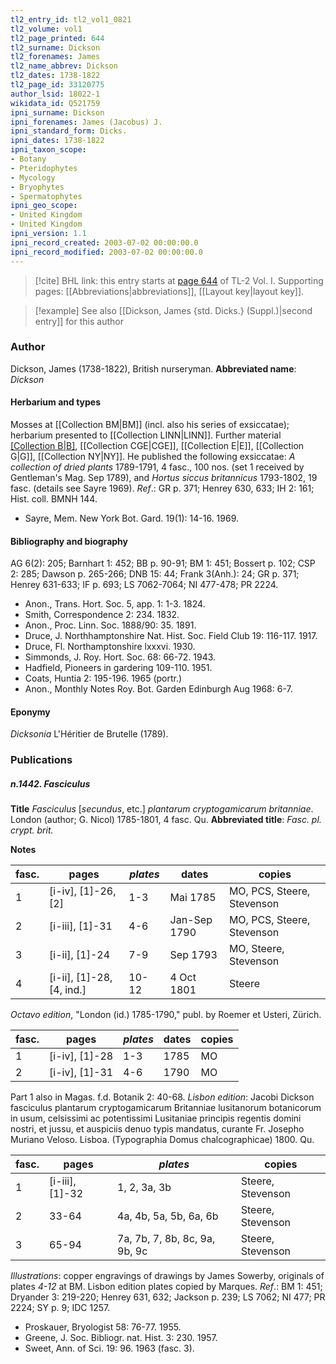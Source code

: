 ```yaml
---
tl2_entry_id: tl2_vol1_0821
tl2_volume: vol1
tl2_page_printed: 644
tl2_surname: Dickson
tl2_forenames: James
tl2_name_abbrev: Dickson
tl2_dates: 1738-1822
tl2_page_id: 33120775
author_lsid: 18022-1
wikidata_id: Q521759
ipni_surname: Dickson
ipni_forenames: James (Jacobus) J.
ipni_standard_form: Dicks.
ipni_dates: 1738-1822
ipni_taxon_scope: 
- Botany
- Pteridophytes
- Mycology
- Bryophytes
- Spermatophytes
ipni_geo_scope: 
- United Kingdom
- United Kingdom
ipni_version: 1.1
ipni_record_created: 2003-07-02 00:00:00.0
ipni_record_modified: 2003-07-02 00:00:00.0
---
```



> [!cite] BHL link: this entry starts at [page 644](https://www.biodiversitylibrary.org/page/33120775) of TL-2 Vol. I.
> Supporting pages: [[Abbreviations|abbreviations]], [[Layout key|layout key]].

> [!example] See also [[Dickson, James {std. Dicks.} (Suppl.)|second entry]] for this author

### Author

Dickson, James (1738-1822), British nurseryman. 
**Abbreviated name**: *Dickson*

#### Herbarium and types

Mosses at [[Collection BM|BM]] (incl. also his series of exsiccatae); herbarium presented to [[Collection LINN|LINN]]. Further material [[Collection B|B]](Willd.), [[Collection CGE|CGE]], [[Collection E|E]], [[Collection G|G]], [[Collection NY|NY]]. He published the following exsiccatae: *A collection of dried plants* 1789-1791, 4 fasc., 100 nos. (set 1 received by Gentleman's Mag. Sep 1789), and *Hortus siccus britannicus* 1793-1802, 19 fasc. (details see Sayre 1969).
*Ref*.: GR p. 371; Henrey 630, 633; IH 2: 161; Hist. coll. BMNH 144.
- Sayre, Mem. New York Bot. Gard. 19(1): 14-16. 1969.

#### Bibliography and biography

AG 6(2): 205; Barnhart 1: 452; BB p. 90-91; BM 1: 451; Bossert p. 102; CSP 2: 285; Dawson p. 265-266; DNB 15: 44; Frank 3(Anh.): 24; GR p. 371; Henrey 631-633; IF p. 693; LS 7062-7064; NI 477-478; PR 2224.
- Anon., Trans. Hort. Soc. 5, app. 1: 1-3. 1824.
- Smith, Correspondence 2: 234. 1832.
- Anon., Proc. Linn. Soc. 1888/90: 35. 1891.
- Druce, J. Northhamptonshire Nat. Hist. Soc. Field Club 19: 116-117. 1917.
- Druce, Fl. Northamptonshire lxxxvi. 1930.
- Simmonds, J. Roy. Hort. Soc. 68: 66-72. 1943.
- Hadfield, Pioneers in gardering 109-110. 1951.
- Coats, Huntia 2: 195-196. 1965 (portr.)
- Anon., Monthly Notes Roy. Bot. Garden Edinburgh Aug 1968: 6-7.

#### Eponymy

*Dicksonia* L'Héritier de Brutelle (1789).

### Publications

##### n.1442. Fasciculus

**Title**
*Fasciculus* \[*secundus*, etc.\] *plantarum cryptogamicarum britanniae*. London (author; G. Nicol) 1785-1801, 4 fasc. Qu.
**Abbreviated title**: *Fasc. pl. crypt. brit.*

**Notes**

|fasc.	|pages	|*plates*	|dates	|copies|
|---	|---	|---	|---	|---	|
|1	|\[i-iv\], \[1\]-26, \[2\]	|1-3	|Mai 1785	|MO, PCS, Steere, Stevenson|
|2	|\[i-iii\], \[1\]-31	|4-6	|Jan-Sep 1790	|MO, PCS, Steere, Stevenson|
|3	|\[i-ii\], \[1\]-24	|7-9	|Sep 1793	|MO, Steere, Stevenson|
|4	|\[i-ii\], \[1\]-28, \[4, ind.\]	|10-12	|4 Oct 1801	|Steere|

*Octavo edition*, "London (id.) 1785-1790," publ. by Roemer et Usteri, Zürich.

|fasc.	|pages	|*plates*	|dates	|copies|
|---	|---	|---	|---	|---	|
|1	|\[i-iv\], \[1\]-28	|1-3	|1785	|MO|
|2	|\[i-iv\], \[1\]-31	|4-6	|1790	|MO|

Part 1 also in Magas. f.d. Botanik 2: 40-68.
*Lisbon edition*: Jacobi Dickson fasciculus plantarum cryptogamicarum Britanniae lusitanorum botanicorum in usum, celsissimi ac potentissimi Lusitaniae principis regentis domini nostri, et jussu, et auspiciis denuo typis mandatus, curante Fr. Josepho Muriano Veloso. Lisboa. (Typographia Domus chalcographicae) 1800. Qu.

|fasc.	|pages	|*plates*	|copies|
|---	|---	|---	|---	|
|1	|\[i-iii\], \[1\]-32	|1, 2, 3a, 3b	|Steere, Stevenson|
|2	|33-64	|4a, 4b, 5a, 5b, 6a, 6b	|Steere, Stevenson|
|3	|65-94	|7a, 7b, 7, 8b, 8c, 9a, 9b, 9c	|Steere, Stevenson|

*Illustrations*: copper engravings of drawings by James Sowerby, originals of plates *4-12* at BM. Lisbon edition plates copied by Marques.
*Ref*.: BM 1: 451; Dryander 3: 219-220; Henrey 631, 632; Jackson p. 239; LS 7062; NI 477; PR 2224; SY p. 9; IDC 1257.
- Proskauer, Bryologist 58: 76-77. 1955.
- Greene, J. Soc. Bibliogr. nat. Hist. 3: 230. 1957.
- Sweet, Ann. of Sci. 19: 96. 1963 (fasc. 3).

